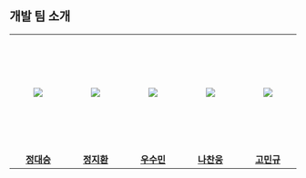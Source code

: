 ## 개발 팀 소개

<table>
  <tr height="205px">
    <td align="center" width="200px">
      <a href="https://github.com/Jung-Dae-seung"><img src="https://github.com/user-attachments/assets/834ed42f-bddf-4860-b2a6-c7c381757fab"/></a>
    </td>
    <td align="center" width="200px">
      <a href="https://github.com/J-JH-01"><img src="https://github.com/user-attachments/assets/19a020b7-0ca4-469b-9258-437fb0ab1242"/></a>
    </td>
    <td align="center" width="200px">
      <a href="https://github.com/soomin530"><img src="https://github.com/user-attachments/assets/30d38a83-82e3-442a-bcd9-3356a6edd94a"/></a>
    </td>
    <td align="center" width="200px">
      <a href="https://github.com/skcks98"><img src="https://github.com/user-attachments/assets/9c856ef2-d305-48f5-ac2a-7164f4128be9"/></a>
    </td>
    <td align="center" width="200px">
      <a href="https://github.com/manggo999"><img src="https://github.com/user-attachments/assets/3ee7b6ca-f138-4725-89e6-5a11e2d0e0b1"/></a>
    </td>
  </tr>
  <tr>
    <td align="center" width="200px">
      <a href="https://github.com/Jung-Dae-seung/"><strong>정대승</strong></a><br>
    </td>
    <td align="center" width="200px">
      <a href="https://github.com/J-JH-01/"><strong>정지환</strong></a><br>
    </td>
    <td align="center" width="200px">
      <a href="https://github.com/soomin530/"><strong>우수민</strong></a><br>
    </td>
    <td align="center" width="200px">
      <a href="https://github.com/skcks98/"><strong>나찬웅</strong></a><br>
    </td>
    <td align="center" width="200px">
      <a href="https://github.com/manggo999/"><strong>고민규</strong></a><br>
    </td>
  </tr>
</table>

<br />
